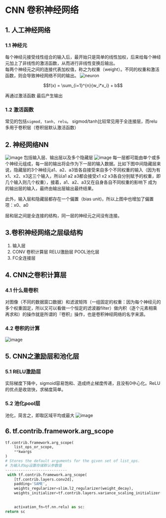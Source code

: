 # CNN 卷积神经网络

## 1. 人工神经网络

### 1.1 神经元

每个神经元接受线性组合的输入后，最开始只是简单的线性加权，后来给每个神经元加上了非线性的激活函数，从而进行非线性变换后输出。  
每两个神经元之间的连接代表加权值，称之为权重（weight）。不同的权重和激活函数，则会导致神经网络不同的输出。
![neuron](https://encrypted-tbn0.gstatic.com/images?q=tbn:ANd9GcQyvr2leOsUoInOk95OXchRPHrYptmI3gYE-lJN_sEQIjrQhnR-)

```math
f(x) = \sum_{i=1}^{n}{w_i*x_i} + b
```

再通过激活函数
最后产生输出

### 1.2 激活函数

常见的包括`sigmod, tanh, relu`。
sigmod/tanh比较常见用于全连接层，而relu多用于卷积层（卷积层默认激活函数）

## 2. 神经网络NN

![image](https://cdn-images-1.medium.com/max/1200/1*CcQPggEbLgej32mVF2lalg.png)
包括输入层、输出层以及多个隐藏层
![image](https://cdn-images-1.medium.com/max/1600/1*7QYEGFnWvharpRe5-k3T6A.jpeg)
每一层都可能由单个或多个神经元组成，每一层的输出将会作为下一层的输入数据。比如下图中间隐藏层来说，隐藏层的3个神经元a1、a2、a3皆各自接受来自多个不同权重的输入（因为有x1、x2、x3这三个输入，所以a1 a2 a3都会接受x1 x2 x3各自分别赋予的权重，即几个输入则几个权重），接着，a1、a2、a3又在自身各自不同权重的影响下 成为的输出层的输入，最终由输出层输出最终结果。

此外，输入层和隐藏层都存在一个偏置（bias unit)，所以上图中也增加了偏置项：x0、a0

层和层之间是全连接的结构，同一层的神经元之间没有连接。

## 3.卷积神经网络之层级结构

1. 输入层
2. CONV 卷积计算层 RELU激励层 POOL池化层
3. FC全连接层

## 4. CNN之卷积计算层

### 4.1 什么是卷积

对图像（不同的数据窗口数据）和滤波矩阵（一组固定的权重：因为每个神经元的多个权重固定，所以又可以看做一个恒定的滤波器filter）做内积（逐个元素相乘再求和）的操作就是所谓的『卷积』操作，也是卷积神经网络的名字来源。

### 4.2 卷积的计算

![image](http://x-wei.github.io/images/Ng_DLMooc_c4wk1/pasted_image001.png)

## 5. CNN之激励层和池化层

### 5.1 RELU激励层

实际梯度下降中，sigmoid容易饱和、造成终止梯度传递，且没有0中心化。ReLU的优点是收敛快，求梯度简单。

### 5.2 池化pool层

池化，简言之，即取区域平均或最大
![image](http://cs231n.github.io/assets/cnn/maxpool.jpeg)

## 6. tf.contrib.framework.arg_scope

```py
tf.contrib.framework.arg_scope(
    list_ops_or_scope,
    **kwargs
)
# Stores the default arguments for the given set of list_ops.
# 为输入的op设置存储默认参数值
----------------------------
 with tf.contrib.framework.arg_scope(
    [tf.contrib.layers.conv2d],
    padding='SAME',
    weights_regularizer=slim.l2_regularizer(weight_decay),
    weights_initializer=tf.contrib.layers.variance_scaling_initializer(factor=1.0, mode='FAN_AVG',
                                                                        uniform=False, seed=None,
                                                                        dtype=tf.float32),
    activation_fn=tf.nn.relu) as sc:
return sc
```